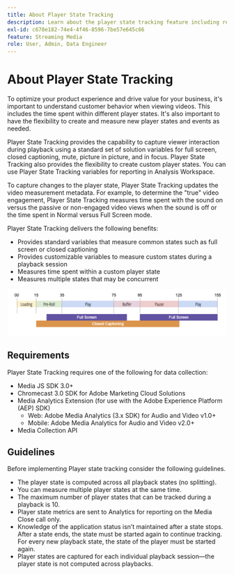 ```yaml
---
title: About Player State Tracking
description: Learn about the player state tracking feature including requirements and guidelines for implementing and reporting player states.
exl-id: c678e182-74e4-4f46-8596-7be57e645c66
feature: Streaming Media
role: User, Admin, Data Engineer
---
```

# About Player State Tracking

To optimize your product experience and drive value for your business, it's important to understand customer behavior when viewing videos. This includes  the time spent within different player states.  It's also important to have the flexibility to create and measure new player states and events as needed.

Player State Tracking provides the capability to capture viewer interaction during playback using a standard set of solution variables for full screen, closed captioning, mute, picture in picture, and in focus.  Player State Tracking also provides the flexibility to create custom player states. You can use Player State Tracking variables for reporting in Analysis Workspace.  

To capture changes to the player state, Player State Tracking updates the video measurement metadata. For example, to determine the "true" video engagement, Player State Tracking measures time spent with the sound on versus the passive or non-engaged video views when the sound is off or the time spent in Normal versus Full Screen mode.

Player State Tracking delivers the following benefits:

* Provides standard variables that measure common states such as full screen or closed captioning
* Provides customizable variables to measure custom states during a playback session
* Measures time spent within a custom player state
* Measures multiple states that may be concurrent

![Player state tracking](assets/player_state_tracking.png)

## Requirements

Player State Tracking requires one of the following for data collection:
* Media JS SDK 3.0+
* Chromecast 3.0 SDK for Adobe Marketing Cloud Solutions
* Media Analytics Extension (for use with the Adobe Experience Platform (AEP) SDK)
   * Web: Adobe Media Analytics (3.x SDK) for Audio and Video v1.0+
   * Mobile: Adobe Media Analytics for Audio and Video v2.0+
* Media Collection API

## Guidelines

Before implementing Player state tracking consider the following guidelines.

* The player state is computed across all playback states (no splitting).
* You can measure multiple player states at the same time.
* The maximum number of player states that can be tracked during a playback is 10.
* Player state metrics are sent to Analytics for reporting on the Media Close call only.
* Knowledge of the application status isn’t maintained after a state stops. After a state ends, the state must be started again to continue tracking. For every new playback state, the state of the player must be started again. 
* Player states are captured for each individual playback session—the player state is not computed across playbacks.
